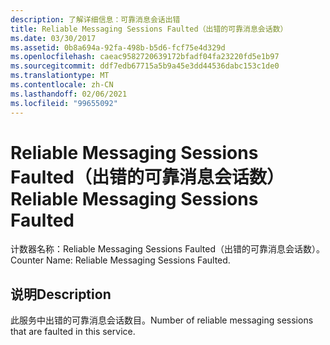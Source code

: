 ```yaml
---
description: 了解详细信息：可靠消息会话出错
title: Reliable Messaging Sessions Faulted（出错的可靠消息会话数）
ms.date: 03/30/2017
ms.assetid: 0b8a694a-92fa-498b-b5d6-fcf75e4d329d
ms.openlocfilehash: caeac9582720639172bfadf04fa23220fd5e1b97
ms.sourcegitcommit: ddf7edb67715a5b9a45e3dd44536dabc153c1de0
ms.translationtype: MT
ms.contentlocale: zh-CN
ms.lasthandoff: 02/06/2021
ms.locfileid: "99655092"
---
```

# <a name="reliable-messaging-sessions-faulted"></a><span data-ttu-id="f0f7e-103">Reliable Messaging Sessions Faulted（出错的可靠消息会话数）</span><span class="sxs-lookup"><span data-stu-id="f0f7e-103">Reliable Messaging Sessions Faulted</span></span>

<span data-ttu-id="f0f7e-104">计数器名称：Reliable Messaging Sessions Faulted（出错的可靠消息会话数）。</span><span class="sxs-lookup"><span data-stu-id="f0f7e-104">Counter Name: Reliable Messaging Sessions Faulted.</span></span>  
  
## <a name="description"></a><span data-ttu-id="f0f7e-105">说明</span><span class="sxs-lookup"><span data-stu-id="f0f7e-105">Description</span></span>  

 <span data-ttu-id="f0f7e-106">此服务中出错的可靠消息会话数目。</span><span class="sxs-lookup"><span data-stu-id="f0f7e-106">Number of reliable messaging sessions that are faulted in this service.</span></span>
